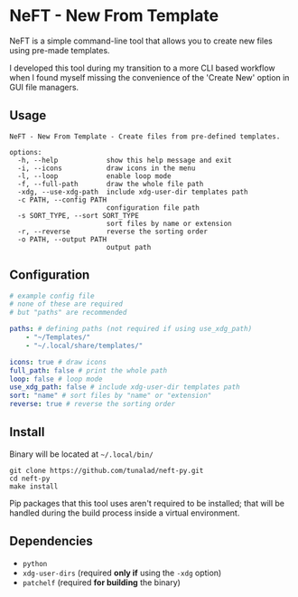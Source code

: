 # NeFT - New From Template

NeFT is a simple command-line tool that allows you to create new files using pre-made templates.

I developed this tool during my transition to a more CLI based workflow when I found myself missing the convenience of the 'Create New' option in GUI file managers.

## Usage

```
NeFT - New From Template - Create files from pre-defined templates.

options:
  -h, --help            show this help message and exit
  -i, --icons           draw icons in the menu
  -l, --loop            enable loop mode
  -f, --full-path       draw the whole file path
  -xdg, --use-xdg-path  include xdg-user-dir templates path
  -c PATH, --config PATH
                        configuration file path
  -s SORT_TYPE, --sort SORT_TYPE
                        sort files by name or extension
  -r, --reverse         reverse the sorting order
  -o PATH, --output PATH
                        output path
```

## Configuration

```yaml
# example config file
# none of these are required
# but "paths" are recommended

paths: # defining paths (not required if using use_xdg_path)
    - "~/Templates/"
    - "~/.local/share/templates/"

icons: true # draw icons
full_path: false # print the whole path
loop: false # loop mode
use_xdg_path: false # include xdg-user-dir templates path
sort: "name" # sort files by "name" or "extension"
reverse: true # reverse the sorting order
```

## Install

Binary will be located at `~/.local/bin/`

```
git clone https://github.com/tunalad/neft-py.git
cd neft-py
make install
```

Pip packages that this tool uses aren't required to be installed; that will be handled during the build process inside a virtual environment.

## Dependencies

-   `python`
-   `xdg-user-dirs` (required **only if** using the `-xdg` option)
-   `patchelf` (required **for building** the binary)
